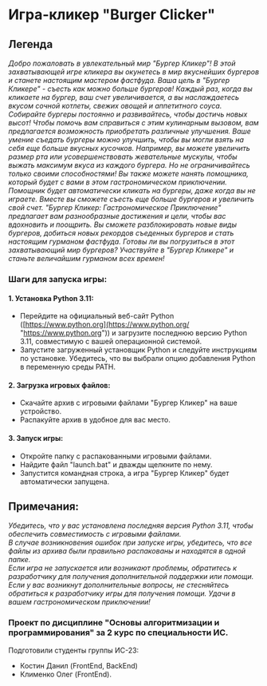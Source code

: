 ﻿# Игра-кликер "Burger Clicker"
## Легенда
*Добро пожаловать в увлекательный мир "Бургер Кликер"! В этой захватывающей игре кликера вы окунетесь в мир вкуснейших бургеров и станете настоящим мастером фастфуда.
Ваша цель в "Бургер Кликере" - съесть как можно больше бургеров! Каждый раз, когда вы кликаете на бургер, ваш счет увеличивается, а вы наслаждаетесь вкусом сочной котлеты, свежих овощей и аппетитного соуса. Собирайте бургеры постоянно и развивайтесь, чтобы достичь новых высот!
Чтобы помочь вам справиться с этим кулинарным вызовом, вам предлагается возможность приобретать различные улучшения. Ваше умение съедать бургеры можно улучшить, чтобы вы могли взять на себя еще больше вкусных кусочков. Например, вы можете увеличить размер рта или усовершенствовать жевательные мускулы, чтобы выжать максимум вкуса из каждого бургера.
Но не ограничивайтесь только своими способностями! Вы также можете нанять помощника, который будет с вами в этом гастрономическом приключении. Помощник будет автоматически кликать на бургеры, даже когда вы не играете. Вместе вы сможете съесть еще больше бургеров и увеличить свой счет.
"Бургер Кликер: Гастрономическое Приключение" предлагает вам разнообразные достижения и цели, чтобы вас вдохновить и поощрить. Вы сможете разблокировать новые виды бургеров, добиться новых рекордов съеденных бургеров и стать настоящим гурманом фастфуда.
Готовы ли вы погрузиться в этот захватывающий мир бургеров? Участвуйте в "Бургер Кликере" и станьте величайшим гурманом всех времен!*



  
### Шаги для запуска игры:  
  
#### 1. Установка Python 3.11:  
-   Перейдите на официальный веб-сайт Python ([https://www.python.org](https://www.python.org/ "https://www.python.org")) и загрузите последнюю версию Python 3.11, совместимую с вашей операционной системой.  
- Запустите загруженный установщик Python и следуйте инструкциям по установке. Убедитесь, что вы выбрали опцию добавления Python в переменную среды PATH.  
  
#### 2. Загрузка игровых файлов:  
- Скачайте архив с игровыми файлами "Бургер Кликер" на ваше устройство.  
- Распакуйте архив в удобное для вас место.  
  
#### 3. Запуск игры:  
- Откройте папку с распакованными игровыми файлами.  
- Найдите файл "launch.bat" и дважды щелкните по нему.  
- Запустится командная строка, а игра "Бургер Кликер" будет автоматически запущена.  
  
## Примечания:  
  
*Убедитесь, что у вас установлена последняя версия Python 3.11, чтобы обеспечить совместимость с игровыми файлами.  
В случае возникновения ошибок при запуске игры, убедитесь, что все файлы из архива были правильно распакованы и находятся в одной папке.  
Если игра не запускается или возникают проблемы, обратитесь к разработчику для получения дополнительной поддержки или помощи.  
Если у вас возникнут дополнительные вопросы, не стесняйтесь обратиться к разработчику игры для получения помощи. Удачи в вашем гастрономическом приключении!*

### Проект по дисциплине "Основы алгоритмизации и программирования" за 2 курс по специальности ИС.  
  
Подготовили студенты группы ИС-23:  

* Костин Данил (FrontEnd, BackEnd)  
* Клименко Олег (FrontEnd).